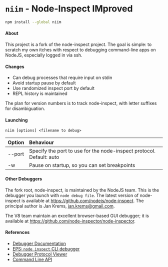 # `niim` - Node-Inspect IMproved

```bash
npm install --global niim
```

#### About
This project is a fork of the node-inspect project.  The goal is simple: to
scratch my own itches with respect to debugging command-line apps on NodeJS,
especially logged in via ssh.

#### Changes
* Can debug processes that require input on stdin
* Avoid startup pause by default
* Use randomized inspect port by default
* REPL history is maintained

The plan for version numbers is to track node-inspect, with letter suffixes 
for disambiguation.

#### Launching
```niim [options] <filename to debug>```

| Option | Behaviour |
|:-------|:----------|
| --port | Specify the port to use for the node-inspect protocol. Default: auto |
| -w     | Pause on startup, so you can set breakpoints |

#### Other Debuggers
The fork root, node-inspect, is maintained by the NodeJS team. This is the 
debugger you launch with `node debug file`. The latest version of node-inspect
is available at https://github.com/nodejs/node-inspect. The principal author is
Jan Krems, jan.krems@gmail.com.

The V8 team maintain an excellent browser-based GUI debugger; it is available
at https://github.com/node-inspector/node-inspector.

#### References
* [Debugger Documentation](https://nodejs.org/api/debugger.html)
* [EPS: `node inspect` CLI debugger](https://github.com/nodejs/node-eps/pull/42)
* [Debugger Protocol Viewer](https://chromedevtools.github.io/debugger-protocol-viewer/)
* [Command Line API](https://developers.google.com/web/tools/chrome-devtools/debug/command-line/command-line-reference?hl=en)
